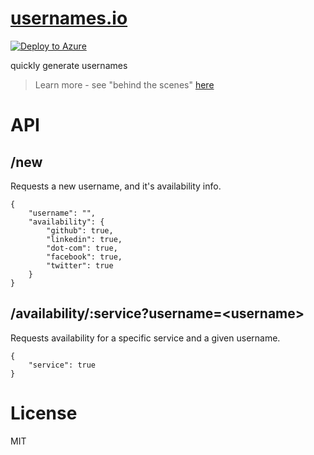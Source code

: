 [usernames.io](http://usernames.io)
==============

[![Deploy to Azure](http://azuredeploy.net/deploybutton.png)](https://azuredeploy.net/)

quickly generate usernames
> Learn more - see "behind the scenes" [here](http://hashtaginclude.com/usernames.io/)


# API

## /new

Requests a new username, and it's availability info.

```
{
    "username": "",
    "availability": {
        "github": true,
        "linkedin": true,
        "dot-com": true,
        "facebook": true,
        "twitter": true
    }
}
```

## /availability/:service?username=&lt;username&gt;

Requests availability for a specific service and a given username.

```
{
    "service": true
}
```

# License

MIT
